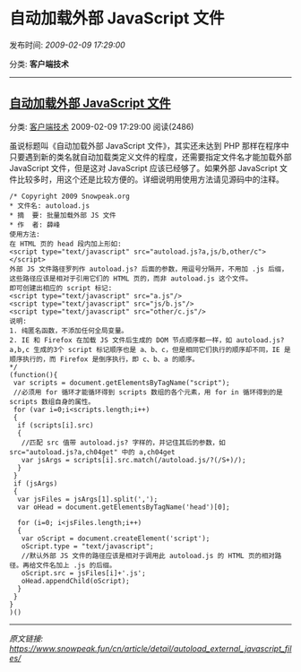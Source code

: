 # 自动加载外部 JavaScript 文件

发布时间: *2009-02-09 17:29:00*

分类: __客户端技术__

---------

## [自动加载外部 JavaScript 文件](/cn/article/detail/autoload_external_javascript_files/)

分类: [客户端技术](/cn/article/category/client_side_technology/) 2009-02-09 17:29:00 阅读(2486)

虽说标题叫《自动加载外部 JavaScript 文件》，其实还未达到 PHP 那样在程序中只要遇到新的类名就自动加载类定义文件的程度，还需要指定文件名才能加载外部 JavaScript 文件，但是这对 JavaScript 应该已经够了。如果外部 JavaScript 文件比较多时，用这个还是比较方便的。详细说明用使用方法请见源码中的注释。


    /* Copyright 2009 Snowpeak.org
    * 文件名: autoload.js
    * 摘  要: 批量加载外部 JS 文件
    * 作  者: 薛峰
    使用方法:
    在 HTML 页的 head 段内加上形如:
    <script type="text/javascript" src="autoload.js?a,js/b,other/c"></script>
    外部 JS 文件路径罗列作 autoload.js? 后面的参数，用逗号分隔开，不用加 .js 后缀，这些路径应该是相对于引用它们的 HTML 页的，而非 autoload.js 这个文件。
    即可创建出相应的 script 标记:
    <script type="text/javascript" src="a.js"/>
    <script type="text/javascript" src="js/b.js"/>
    <script type="text/javascript" src="other/c.js"/>
    说明:
    1. 纯匿名函数，不添加任何全局变量。
    2. IE 和 Firefox 在加载 JS 文件后生成的 DOM 节点顺序都一样，如 autoload.js?a,b,c 生成的3个 script 标记顺序也是 a、b、c，但是相同它们执行的顺序却不同，IE 是顺序执行的，而 Firefox 是倒序执行，即 c、b、a 的顺序。
    */
    (function(){
     var scripts = document.getElementsByTagName("script");
     //必须用 for 循环才能循环得到 scripts 数组的各个元素，用 for in 循环得到的是 scripts 数组自身的属性。
     for (var i=0;i<scripts.length;i++)
     {
      if (scripts[i].src)
      {
       //匹配 src 值带 autoload.js? 字样的，并记住其后的参数，如 src="autoload.js?a,ch04get" 中的 a,ch04get
       var jsArgs = scripts[i].src.match(/autoload.js/?(/S+)/);
      }
     }
     if (jsArgs)
     {
      var jsFiles = jsArgs[1].split(',');
      var oHead = document.getElementsByTagName('head')[0];

      for (i=0; i<jsFiles.length;i++)
      {
       var oScript = document.createElement('script');
       oScript.type = "text/javascript";
       //默认外部 JS 文件的路径应该是相对于调用此 autoload.js 的 HTML 页的相对路径。再给文件名加上 .js 的后缀。
       oScript.src = jsFiles[i]+'.js';
       oHead.appendChild(oScript);
      }
     }
    }
    )()


---
*原文链接: https://www.snowpeak.fun/cn/article/detail/autoload_external_javascript_files/*
